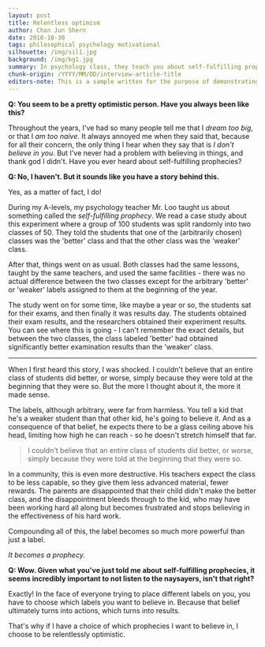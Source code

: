 ```yaml
---
layout: post
title: Relentless optimism
author: Chan Jun Shern
date: 2010-10-30
tags: philosophical psychology motivational
silhouette: /img/sil1.jpg
background: /img/bg1.jpg
summary: In psychology class, they teach you about self-fulfilling prophecies. The part they usually leave out? You can use it as a tool.
chunk-origin: /YYYY/MM/DD/interview-article-title
editors-note: This is a sample written for the purpose of demonstrating how articles are formatted on Kuali.
---
```


**Q: You seem to be a pretty optimistic person. Have you always been like this?**

Throughout the years, I've had so many people tell me that I _dream too big_, or that I _am too naive_. It always annoyed me when they said that, because for all their concern, the only thing I hear when they say that is _I don't believe in you_. But I've never had a problem with believing in things, and thank god I didn't. Have you ever heard about self-fulfilling prophecies?

**Q: No, I haven't. But it sounds like you have a story behind this.**

Yes, as a matter of fact, I do! 

During my A-levels, my psychology teacher Mr. Loo taught us about something called the _self-fulfilling prophecy_. We read a case study about this experiment where a group of 100 students was split randomly into two classes of 50. They told the students that one of the (arbitrarily chosen) classes was the 'better' class and that the other class was the 'weaker' class.

After that, things went on as usual. Both classes had the same lessons, taught by the same teachers, and used the same facilities - there was no actual difference between the two classes except for the arbitrary 'better' or 'weaker' labels assigned to them at the beginning of the year. 

The study went on for some time, like maybe a year or so, the students sat for their exams, and then finally it was results day. The students obtained their exam results, and the researchers obtained their experiment results. You can see where this is going - I can't remember the exact details, but between the two classes, the class labeled 'better' had obtained significantly better examination results than the 'weaker' class. 

***

When I first heard this story, I was shocked. I couldn't believe that an entire class of students did better, or worse, simply because they were told at the beginning that they were so. But the more I thought about it, the more it made sense.

The labels, although arbitrary, were far from harmless. You tell a kid that he's a weaker student than that other kid, he's going to believe it. And as a consequence of that belief, he expects there to be a glass ceiling above his head, limiting how high he can reach - so he doesn't stretch himself that far. 

> I couldn't believe that an entire class of students did better, or worse, simply because they were told at the beginning that they were so.

In a community, this is even more destructive. His teachers expect the class to be less capable, so they give them less advanced material, fewer rewards. The parents are disappointed that their child didn't make the better class, and the disappointment bleeds through to the kid, who may have been working hard all along but becomes frustrated and stops believing in the effectiveness of his hard work.

Compounding all of this, the label becomes so much more powerful than just a label. 

_It becomes a prophecy._

**Q: Wow. Given what you've just told me about self-fulfilling prophecies, it seems incredibly important to not listen to the naysayers, isn't that right?**

Exactly! In the face of everyone trying to place different labels on you, you have to choose which labels you want to believe in. Because that belief ultimately turns into actions, which turns into results. 

That's why if I have a choice of which prophecies I want to believe in, I choose to be relentlessly optimistic.
